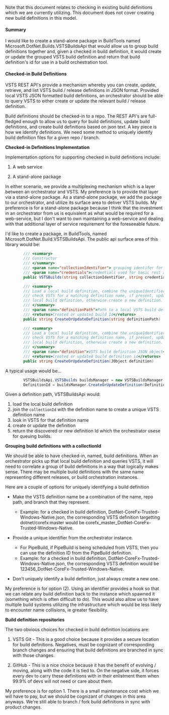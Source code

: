 Note that this document relates to checking in existing build definitions which we are currently utilizing.  This document does not cover creating new build definitions in this model.

#### Summary

I would like to create a stand-alone package in BuildTools named Microsoft.DotNet.Builds.VSTSBuildsApi that would allow us to group build definitions together and, given a checked in build definition, it would create or update the grouped VSTS build definition and return that build definition's id for use in a build orchestration tool. 

#### <a id="CheckInDefinitionsProposal"></a>Checked-in Build Definitions

VSTS REST API's provide a mechanism whereby you can create, update, retrieve, and list VSTS build / release definitions in JSON format.  Provided local VSTS JSON formatted build definitions, an orchestrator should be able to query VSTS to either create or update the relevant build / release definition.

Build definitions should be checked-in to a repo.   The REST API's are full-fledged enough to allow us to query for build definitions, update build definitions, and create build definitions based on json text. A key piece is how we identify definitions.  We need some method to uniquely identify build definition files for a given repo / branch.  

**Checked-in Definitions Implementation**

Implementation options for supporting checked in build definitions include:

1. A web service

2. A stand-alone package

In either scenario, we provide a multiplexing mechanism which is a layer between an orchestrator and VSTS.  My preference is to provide that layer via a stand-alone package.  As a stand-alone package, we add the package to our orchestrator, and utilize its surface area to deliver VSTS builds.  My preference is for a stand-alone package because I think that the investment in an orchestrator from us is equivalent as what would be required for a web-service, but I don't want to own maintaining a web-service and dealing with that additional layer of service requirement for the foreseeable future.

I'd like to create a package, in BuildTools, named Microsoft.DotNet.Build.VSTSBuildsApi. The public api surface area of this library would be:

```C#
        /// <summary>
        /// Constructor
        /// </summary>
        /// <param name="collectionIdentifier"> grouping identifer for build definitions</param>
        /// <param name="credentials">credentials used for basic rest api authentication</param>
        public VSTSBuilds(string collectionIdentifier, string credentials)

        /// <summary>
        /// Load a local build definition, combine the uniqueIdentifier with the definition name, 
        /// check VSTS for a matching definition name, if present, update that definition with the
        /// local build definition, otherwise create a new definition.
        /// </summary>
        /// <param name="definitionPath">Path to a local VSTS build definition</param>
        /// <returns>Created or updated build Id</returns>
        public string CreateOrUpdateDefinition(string definitionPath)

        /// <summary>
        /// Load a local build definition, combine the uniqueIdentifier with the definition name, 
        /// check VSTS for a matching definition name, if present, update that definition with the
        /// local build definition, otherwise create a new definition.
        /// </summary>
        /// <param name="definition">VSTS build definition JSON object</param>
        /// <returns>Created or updated build definition id</returns>
        public string CreateOrUpdateDefinition(JObject definition)
```

A typical usage would be...

```C#
        VSTSBuildsApi.VSTSBuilds buildsManager = new VSTSBuildsManager.VSTSBuilds(collectionId, CredentialsManager.GetAuthenticationHeaderCredentials(this));
        DefinitionId = buildsManager.CreateOrUpdateDefinition(DefinitionPath);
```

Given a definition path, VSTSBuildsApi would:

1. load the local build definition
2. join the `collectionId` with the definition name to create a unique VSTS definition name
3. look in VSTS for that definition name
4. create or update the definition
5. return the discovered or new definition Id which the orchestrator usese for queuing builds.

**Grouping build definitions with a collectionId**

We should be able to have checked-in, named, build definitions.  When an orchestrator picks up that local build definition and queries VSTS, it will need to correlate a group of build definitions in a way that logically makes sense. There may be multiple build definitions with the same name representing different releases, or build orchestration instances. 

Here are a couple of options for uniquely identifying a build definition

- Make the VSTS definition name be a combination of the name, repo path, and branch that they represent.
  - Example: for a checked in build definition, DotNet-CoreFx-Trusted-Windows-Native.json, the corresponding VSTS definition targetting dotnet/corefx:master would be corefx_master_DotNet-CoreFx-Trusted-Windows-Native.

- Provide a unique identifier from the orchestrator instance.
  - For PipeBuild, if PipeBuild is being scheduled from VSTS, then you can use the definition ID from the PipeBuild definition.
  - Example: for a checked in build definition, DotNet-CoreFx-Trusted-Windows-Native.json, the corresponding VSTS definition would be 123456_DotNet-CoreFx-Trusted-Windows-Native.

- Don't uniquely identify a build definition, just always create a new one.

My preference is for option (2).  Using an identifier provides a hook so that we can relate any build definition back to the instance which spawned it (something which is often difficult to do).  This would also allow us to have multiple build systems utilizing the infrastructure which would be less likely to encounter name collisions, ie greater flexibility.

**Build definition repositories**

The two obvious choices for checked in build definition locations are:

1. VSTS Git - This is a good choice because it provides a secure location for build definitions.  Negatives, must be cognizant of corresponding branch changes and ensuring that build definitions are branched in sync with those changes.

2. GitHub - This is a nice choice because it has the benefit of evolving / moving, along with the code it is tied to.  On the negative side, it forces every dev to carry these definitions with in their enlistment them when 99.9% of devs will not need or care about them.

My preference is for option 1.  There is a small maintenance cost which we will have to pay, but we should be cognizant of changes in this area anyways.  We're still able to branch / fork build definitions in sync with product changes. 



